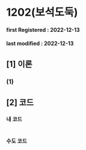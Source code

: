 # 1202(보석도둑)

#### **first Registered : 2022-12-13**

#### last modified : **2022-12-13**

## \[1] 이론

### (1)&#x20;

## \[2] 코드

#### 내 코드

```cpp
```

#### 수도 코드

```cpp
```
